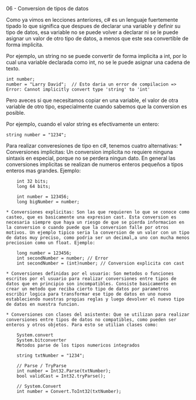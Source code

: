 06 - Conversion de tipos de datos

Como ya vimos en lecciones anteriores, c# es un lenguaje fuertemente tipado lo que significa que despues de declarar una variable y definir su tipo de datos, esa variable no se puede volver a declarar ni se le puede asignar un valor de otro tipo de datos, a menos que este sea convertible de forma implicita.

Por ejemplo, un string no se puede convertir de forma implicita a int, por lo cual una variable declarada como int, no se le puede asignar una cadena de texto.

    int number;
    number = "Larry David";  // Esto daria un error de compilacion => Error: Cannot implicitly convert type 'string' to 'int'

Pero aveces si que necesitamos copiar en una variable, el valor de otra variable de otro tipo, especialmente cuando sabemos que la conversion es posible.

Por ejemplo, cuando el valor string es efectivamente un entero:

    string number = "1234";

Para realizar converesiones de tipo en c#, tenemos cuatro alternativas:
    *  Conversiones implicitas: Un conversion implicita no requiere ninguna sintaxis en especial, porque no se perdera ningun dato. En general las conversiones implicitas se realizan de numeros enteros pequeños a tipos enteros mas grandes. Ejemplo:

        int 32 bits;
        long 64 bits;

        int number = 123456;
        long bigNumber = number;

    * Conversiones explicitas: Son las que requieren lo que se conoce como casteo, que es basicamente una expresion cast. Esta conversion es necesaria siempre que haya un riesgo de que se pierda informacion en la conversion o cuando puede que la conversion falle por otros motivos. Un ejemplo tipico seria la conversion de un valor con un tipo de datos muy preciso, como podria ser un decimal,a uno con mucha menos preciosion como un float. Ejemplo:

        long number = 123456;
        int secondNumber = number; // Error
        int secondNumber = (int)number; // Conversion explicita con cast

    * Conversiones definidas por el usuario: Son metodos o funciones escritos por el usuario para realizar conversiones entre tipos de datos que en principio son incompatibles. Consiste basicamente en crear un metodo que reciba cierto tipo de datos por parametros escribir logica para transformar ese tipo de datos en uno nuevo estableciendo nuestras propias reglas y luego devolver el nuevo tipo de datos en nuestra funcion.

    * Conversiones con clases del asistente: Que se utilizan para realizar conversiones entre tipos de datos no compatibles, como pueden ser enteros y otros objetos. Para esto se utilian clases como: 

        System.convert
        System.bitconverter
        Metodos parse de los tipos numericos integrados

        string txtNumber = "1234";

        // Parse / TryParse
        int number = Int32.Parse(txtNumber);
        bool validCast = Int32.tryParse();

        // System.Convert
        int number = Convert.ToInt32(txtNumber);
